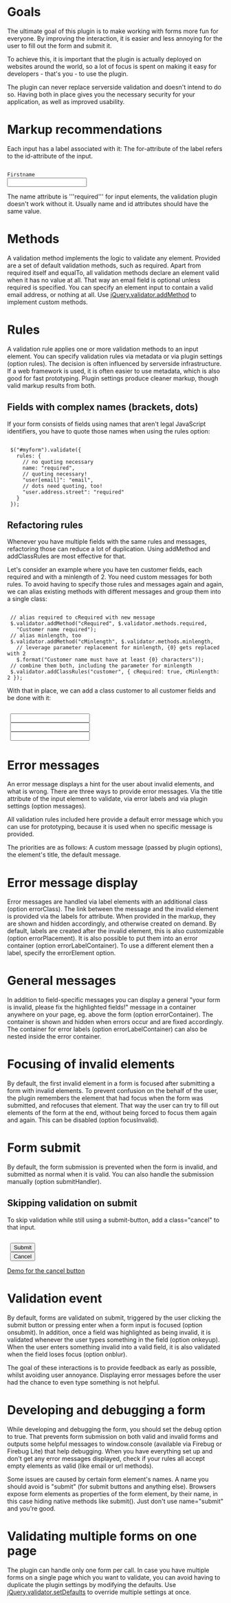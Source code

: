 <script>{
	"title": "Reference docs"
}</script>

# Goals
The ultimate goal of this plugin is to make working with forms more fun for everyone. By improving the interaction, it is easier and less annoying for the user to fill out the form and submit it.

To achieve this, it is important that the plugin is actually deployed on websites around the world, so a lot of focus is spent on making it easy for developers - that's you - to use the plugin.

The plugin can never replace serverside validation and doesn't intend to do so. Having both in place gives you the necessary security for your application, as well as improved usability.

# Markup recommendations
Each input has a label associated with it: The for-attribute of the label refers to the id-attribute of the input.
<pre><code>
<label for="firstname">Firstname</label>
<input id="firstname" name="fname">
</code></pre>

The name attribute is '''required''' for input elements, the validation plugin doesn't work without it. Usually name and id attributes should have the same value.

# Methods
A validation method implements the logic to validate any element. Provided are a set of default validation methods, such as required. Apart from required itself and equalTo, all validation methods declare an element valid when it has no value at all. That way an email field is optional unless required is specified. You can specify an element input to contain a valid email address, or nothing at all. Use <a href="/jQuery.validator.addMethod/">jQuery.validator.addMethod</a> to implement custom methods.

# Rules
A validation rule applies one or more validation methods to an input element. You can specify validation rules via metadata or via plugin settings (option rules). The decision is often influenced by serverside infrastructure. If a web framework is used, it is often easier to use metadata, which is also good for fast prototyping. Plugin settings produce cleaner markup, though valid markup results from both.

## Fields with complex names (brackets, dots)
If your form consists of fields using names that aren't legal JavaScript identifiers, you have to quote those names when using the rules option:

<pre><code>
 $("#myform").validate({
   rules: {
     // no quoting necessary
     name: "required",
     // quoting necessary!
     "user[email]": "email",
     // dots need quoting, too!
     "user.address.street": "required"
   }
 });
</code></pre>

## Refactoring rules
Whenever you have multiple fields with the same rules and messages, refactoring those can reduce a lot of duplication. Using addMethod and addClassRules are most effective for that.

Let's consider an example where you have ten customer fields, each required and with a minlength of 2. You need custom messages for both rules. To avoid having to specify those rules and messages again and again, we can alias existing methods with different messages and group them into a single class:

<pre><code>
 // alias required to cRequired with new message
 $.validator.addMethod("cRequired", $.validator.methods.required,
   "Customer name required");
 // alias minlength, too
 $.validator.addMethod("cMinlength", $.validator.methods.minlength,
   // leverage parameter replacement for minlength, {0} gets replaced with 2
   $.format("Customer name must have at least {0} characters"));
 // combine them both, including the parameter for minlength
 $.validator.addClassRules("customer", { cRequired: true, cMinlength: 2 });
</code></pre>

With that in place, we can add a class customer to all customer fields and be done with it:

<pre><code>
 <input name="customer1" class="customer">
 <input name="customer2" class="customer">
 <input name="customer3" class="customer">
</code></pre>

# Error messages
An error message displays a hint for the user about invalid elements, and what is wrong. There are three ways to provide error messages. Via the title attribute of the input element to validate, via error labels and via plugin settings (option messages).

All validation rules included here provide a default error message which you can use for prototyping, because it is used when no specific message is provided.

The priorities are as follows: A custom message (passed by plugin options), the element's title, the default message.

# Error message display
Error messages are handled via label elements with an additional class (option errorClass). The link between the message and the invalid element is provided via the labels for attribute. When provided in the markup, they are shown and hidden accordingly, and otherwise created on demand. By default, labels are created after the invalid element, this is also customizable (option errorPlacement). It is also possible to put them into an error container (option errorLabelContainer). To use a different element then a label, specify the errorElement option.

# General messages
In addition to field-specific messages you can display a general "your form is invalid, please fix the highlighted fields!" message in a container anywhere on your page, eg. above the form (option errorContainer). The container is shown and hidden when errors occur and are fixed accordingly. The container for error labels (option errorLabelContainer) can also be nested inside the error container.

# Focusing of invalid elements
By default, the first invalid element in a form is focused after submitting a form with invalid elements. To prevent confusion on the behalf of the user, the plugin remembers the element that had focus when the form was submitted, and refocuses that element. That way the user can try to fill out elements of the form at the end, without being forced to focus them again and again. This can be disabled (option focusInvalid).

# Form submit
By default, the form submission is prevented when the form is invalid, and submitted as normal when it is valid. You can also handle the submission manually (option submitHandler).

## Skipping validation on submit
To skip validation while still using a submit-button, add a class="cancel" to that input.

<pre><code>
 <input type="submit" name="submit" value="Submit">
 <input type="submit" class="cancel" name="cancel" value="Cancel">
</code></pre>

[Demo for the cancel button](http://jqueryvalidation.org/files/demo/errorcontainer-demo.html)

# Validation event
By default, forms are validated on submit, triggered by the user clicking the submit button or pressing enter when a form input is focused (option onsubmit). In addition, once a field was highlighted as being invalid, it is validated whenever the user types something in the field (option onkeyup). When the user enters something invalid into a valid field, it is also validated when the field loses focus (option onblur).

The goal of these interactions is to provide feedback as early as possible, whilst avoiding user annoyance. Displaying error messages before the user had the chance to even type something is not helpful.

# Developing and debugging a form
While developing and debugging the form, you should set the debug option to true. That prevents form submission on both valid and invalid forms and outputs some helpful messages to window.console (available via Firebug or Firebug Lite) that help debugging. When you have everything set up and don't get any error messages displayed, check if your rules all accept empty elements as valid (like email or url methods).

Some issues are caused by certain form element's names. A name you should avoid is "submit" (for submit buttons and anything else). Browsers expose form elements as properties of the form element, by their name, in this case hiding native methods like submit(). Just don't use name="submit" and you're good.

# Validating multiple forms on one page
The plugin can handle only one form per call. In case you have multiple forms on a single page which you want to validate, you can avoid having to duplicate the plugin settings by modifying the defaults. Use <a href="/jQuery.validator.setDefaults/">jQuery.validator.setDefaults</a> to override multiple settings at once.